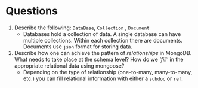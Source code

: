 # Questions

1. Describe the following: `DataBase`, `Collection` , `Document`
    * Databases hold a collection of data. A single database can have multiple collections. Within each collection there are documents. Documents use `json` format for storing data.
1. Describe how one can achieve the pattern of _relationships_ in MongoDB. What
   needs to take place at the schema level? How do we _'fill'_ in the
   appropriate relational data using mongoose?
   * Depending on the type of relationship (one-to-many, many-to-many, etc.) you can fill relational information with either a `subdoc` or `ref`.
   
<!-- 1. Describe what MVC Archtecture is and how we have used it this week with
   **Node/Express/Mongoose**. -->